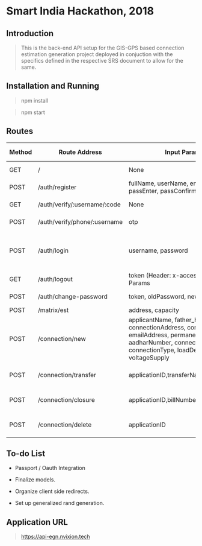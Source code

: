 # Smart India Hackathon, 2018

## Introduction

> This is the back-end API setup for the GIS-GPS based connection estimation generation project deployed in conjuction with the specifics defined in the respective SRS document to allow for the same.

## Installation and Running

> npm install

> npm start

## Routes

Method | Route Address | Input Parameters | Output JSON Expectation
--- | --- | --- | ---
GET | / | None | Welcome Message
POST | /auth/register | fullName, userName, email, phone, passEnter, passConfirm | Success/Error Message
GET | /auth/verify/:username/:code | None | Success/Error Message
POST | /auth/verify/phone/:username | otp | Success/Error Message
POST | /auth/login | username, password | Success Message -> Token or Error Message
GET | /auth/logout | token (Header: x-access-token) or Params | Success/Error Message
POST | /auth/change-password | token, oldPassword, newPassword | Success/Error Message
POST | /matrix/est | address, capacity | Rate Object
POST | /connection/new | applicantName, father_husbandName, connectionAddress, contactNumber, emailAddress, permanentAddress, aadharNumber, connectionCategory, connectionType, loadDemand, voltageSupply | Success/Error Message
POST | /connection/transfer | applicationID,transferName,aadhar,address | updatedData Object / Error Message
POST | /connection/closure | applicationID,billNumber,billAmount,reason | updatedData Object / Error Message
POST | /connection/delete | applicationID | Success /Error Message


## To-do List

* Passport / Oauth Integration

* Finalize models.

* Organize client side redirects.

* Set up generalized rand generation.

## Application URL

> https://api-egn.nvixion.tech
